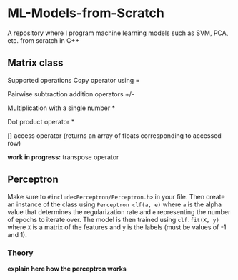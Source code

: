 # ML-Models-from-Scratch
A repository where I program machine learning models such as SVM, PCA, etc. from scratch in C++

## Matrix class
Supported operations 
Copy operator using = 

Pairwise subtraction addition operators +/-

Multiplication with a single number *

Dot product operator *

[] access operator (returns an array of floats corresponding to accessed row)

**work in progress:**
transpose operator

## Perceptron
Make sure to `#include<Perceptron/Perceptron.h>` in your file. Then create an instance of the class using `Perceptron clf(a, e)` where `a` is the alpha value that determines the regularization rate and `e` representing the number of epochs to iterate over. The model is then trained using `clf.fit(X, y)` where `X` is a matrix of the features and `y` is the labels (must be values of -1 and 1).

### Theory
**explain here how the perceptron works**

